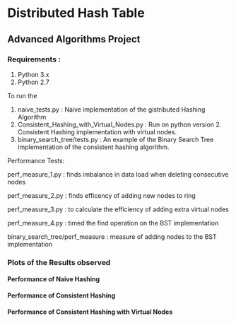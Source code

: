 # Distributed Hash Table
## Advanced Algorithms Project

### Requirements : 
1. Python 3.x
2. Python 2.7

To run the 

1. naive_tests.py : Naive implementation of the gistributed Hashing Algorithm
2. Consistent_Hashing_with_Virtual_Nodes.py : Run on python version 2. Consistent Hashing implementation with virtual nodes.
3. binary_search_tree/tests.py : An example of the Binary Search Tree implementation of the consistent hashing algorithm.

Performance Tests:

perf_measure_1.py : finds imbalance in data load when deleting consecutive nodes

perf_measure_2.py : finds efficency of adding new nodes to ring

perf_measure_3.py : to calculate the efficiency of adding extra virtual nodes

perf_measure_4.py : timed the find operation on the BST implementation

binary_search_tree/perf_measure : measure of adding nodes to the BST implementation

### Plots of the Results observed


#### Performance of Naive Hashing



#### Performance of Consistent Hashing



#### Performance of Consistent Hashing with Virtual Nodes


